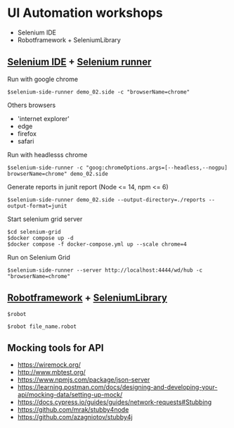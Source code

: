 # UI Automation workshops
* Selenium IDE
* Robotframework + SeleniumLibrary

## [Selenium IDE](https://www.selenium.dev/selenium-ide/) + [Selenium runner](https://www.selenium.dev/selenium-ide/docs/en/introduction/command-line-runner)

Run with google chrome
```
$selenium-side-runner demo_02.side -c "browserName=chrome"
```

Others browsers
* 'internet explorer'
* edge
* firefox
* safari

Run with headlesss chrome
```
$selenium-side-runner -c "goog:chromeOptions.args=[--headless,--nogpu] browserName=chrome" demo_02.side
```

Generate reports in junit report (Node <= 14, npm <= 6)
```
$selenium-side-runner demo_02.side --output-directory=./reports --output-format=junit
```

Start selenium grid server
```
$cd selenium-grid
$docker compose up -d
$docker compose -f docker-compose.yml up --scale chrome=4
```

Run on Selenium Grid
```
$selenium-side-runner --server http://localhost:4444/wd/hub -c "browserName=chrome"
```

## [Robotframework](https://robotframework.org/) + [SeleniumLibrary](https://robotframework.org/SeleniumLibrary/SeleniumLibrary.html)
```
$robot

$robot file_name.robot
```

## Mocking tools for API
* https://wiremock.org/
* http://www.mbtest.org/
* https://www.npmjs.com/package/json-server
* https://learning.postman.com/docs/designing-and-developing-your-api/mocking-data/setting-up-mock/
* https://docs.cypress.io/guides/guides/network-requests#Stubbing
* https://github.com/mrak/stubby4node
* https://github.com/azagniotov/stubby4j
